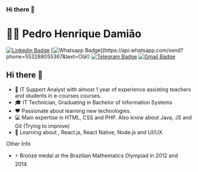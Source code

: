 ### Hi there 👋

<!--
**predodamiao/predodamiao** is a ✨ _special_ ✨ repository because its `README.md` (this file) appears on your GitHub profile.

Here are some ideas to get you started:

- 🔭 I’m currently working on ...
- 🌱 I’m currently learning ...
- 👯 I’m looking to collaborate on ...
- 🤔 I’m looking for help with ...
- 💬 Ask me about ...
- 📫 How to reach me: ...
- 😄 Pronouns: ...
- ⚡ Fun fact: ...
-->


# 👨‍🚀 Pedro Henrique Damião

[![Linkedin Badge](https://img.shields.io/badge/-LinkedIn-blue?style=for-the-badge&logo=Linkedin&logoColor=white&link=https://www.linkedin.com/in/predodamiao/)](https://www.linkedin.com/in/predodamiao/)
[![Whatsapp Badge](https://img.shields.io/badge/-Whatsapp-4CA143?style=for-the-badge&labelColor=4CA143&logo=whatsapp&logoColor=white&link=https://api.whatsapp.com/send?phone=553288055367&text=Olá!)](https://api.whatsapp.com/send?phone=553288055367&text=Olá!)
[![Telegram Badge](https://img.shields.io/badge/-Telegram-1ca0f1?style=for-the-badge&labelColor=1ca0f1&logo=telegram&logoColor=white&link=https://t.me/PredoDamiao)](https://t.me/PredoDamiao)
[![Gmail Badge](https://img.shields.io/badge/-Gmail-c14438?style=for-the-badge&logo=Gmail&logoColor=white&link=mailto:pedrohenriquefcd@gmail.com)](mailto:pedrohenriquefcd@gmail.com)

## Hi there 👋

- 🚀 IT Support Analyst with almost 1 year of experience assisting teachers and students in e-courses courses.
- 🎓 IT Technician, Graduating in Bachelor of Information Systems
- ❤️ Passionate about learning new technologies.
- 💻 Main expertise in HTML, CSS and PHP. Also know about Java, JS and Git (Trying to improve) 
- 📖 Learning about , React.js, React Native, Node.js and UI/UX

Other Info
- ⚡ Bronze medal at the Brazilian Mathematics Olympiad in 2012 and 2014.
